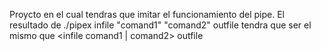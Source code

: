 Proycto en el cual tendras que imitar el funcionamiento del pipe.
El resultado de ./pipex infile "comand1" "comand2" outfile tendra que ser el mismo que <infile comand1 | comand2> outfile
